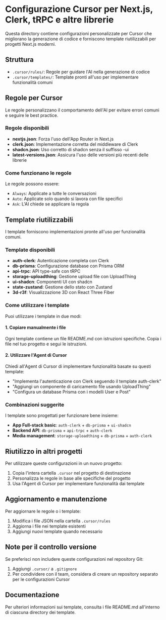 # Configurazione Cursor per Next.js, Clerk, tRPC e altre librerie

Questa directory contiene configurazioni personalizzate per Cursor che migliorano la generazione di codice e forniscono template riutilizzabili per progetti Next.js moderni.

## Struttura

- `.cursor/rules/`: Regole per guidare l'AI nella generazione di codice
- `.cursor/templates/`: Template pronti all'uso per implementare funzionalità comuni

## Regole per Cursor

Le regole personalizzano il comportamento dell'AI per evitare errori comuni e seguire le best practice.

### Regole disponibili

- **nextjs.json**: Forza l'uso dell'App Router in Next.js
- **clerk.json**: Implementazione corretta del middleware di Clerk
- **shadcn.json**: Uso corretto di shadcn senza il suffisso -ui
- **latest-versions.json**: Assicura l'uso delle versioni più recenti delle librerie

### Come funzionano le regole

Le regole possono essere:

- `Always`: Applicate a tutte le conversazioni
- `Auto`: Applicate solo quando si lavora con file specifici
- `Ask`: L'AI chiede se applicare la regola

## Template riutilizzabili

I template forniscono implementazioni pronte all'uso per funzionalità comuni.

### Template disponibili

- **auth-clerk**: Autenticazione completa con Clerk
- **db-prisma**: Configurazione database con Prisma ORM
- **api-trpc**: API type-safe con tRPC
- **storage-uploadthing**: Gestione upload file con UploadThing
- **ui-shadcn**: Componenti UI con shadcn
- **state-zustand**: Gestione dello stato con Zustand
- **3d-r3f**: Visualizzazione 3D con React Three Fiber

### Come utilizzare i template

Puoi utilizzare i template in due modi:

#### 1. Copiare manualmente i file

Ogni template contiene un file README.md con istruzioni specifiche. Copia i file nel tuo progetto e segui le istruzioni.

#### 2. Utilizzare l'Agent di Cursor

Chiedi all'Agent di Cursor di implementare funzionalità basate su questi template:

- "Implementa l'autenticazione con Clerk seguendo il template auth-clerk"
- "Aggiungi un componente di caricamento file usando UploadThing"
- "Configura un database Prisma con i modelli User e Post"

### Combinazioni suggerite

I template sono progettati per funzionare bene insieme:

- **App Full-stack basic**: `auth-clerk` + `db-prisma` + `ui-shadcn`
- **Backend API**: `db-prisma` + `api-trpc` + `auth-clerk`
- **Media management**: `storage-uploadthing` + `db-prisma` + `auth-clerk`

## Riutilizzo in altri progetti

Per utilizzare queste configurazioni in un nuovo progetto:

1. Copia l'intera cartella `.cursor` nel progetto di destinazione
2. Personalizza le regole in base alle specifiche del progetto
3. Usa l'Agent di Cursor per implementare funzionalità dai template

## Aggiornamento e manutenzione

Per aggiornare le regole o i template:

1. Modifica i file JSON nella cartella `.cursor/rules`
2. Aggiorna i file nei template esistenti
3. Aggiungi nuovi template quando necessario

## Note per il controllo versione

Se preferisci non includere queste configurazioni nel repository Git:

1. Aggiungi `.cursor/` a `.gitignore`
2. Per condividere con il team, considera di creare un repository separato per le configurazioni Cursor

## Documentazione

Per ulteriori informazioni sui template, consulta i file README.md all'interno di ciascuna directory dei template.
